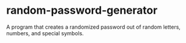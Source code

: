 # random-password-generator
A program that creates a randomized password out of random letters, numbers, and special symbols.
